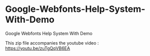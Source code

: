 # Google-Webfonts-Help-System-With-Demo
Google Webfonts Help System With Demo

This zip file accompanies the youtube video : https://youtu.be/zuTgQqVB6EA



